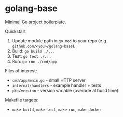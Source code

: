 # golang-base

Minimal Go project boilerplate.

Quickstart

1. Update module path in `go.mod` to your repo (e.g. `github.com/<you>/golang-base`).
2. Build: `go build ./...`
3. Test: `go test ./...`
4. Run: `go run ./cmd/app`

Files of interest:
- `cmd/app/main.go` - small HTTP server
- `internal/handlers` - example handler + tests
- `pkg/version` - version variable (override at build time)

Makefile targets:
- `make build`, `make test`, `make run`, `make docker`

